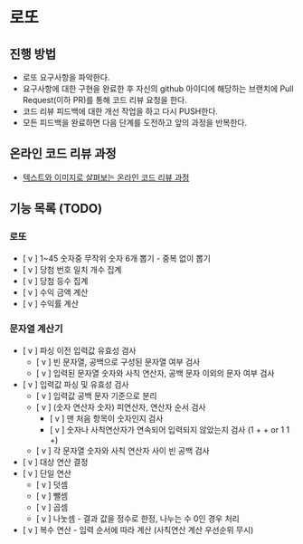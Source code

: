 # 로또
## 진행 방법
* 로또 요구사항을 파악한다.
* 요구사항에 대한 구현을 완료한 후 자신의 github 아이디에 해당하는 브랜치에 Pull Request(이하 PR)를 통해 코드 리뷰 요청을 한다.
* 코드 리뷰 피드백에 대한 개선 작업을 하고 다시 PUSH한다.
* 모든 피드백을 완료하면 다음 단계를 도전하고 앞의 과정을 반복한다.

## 온라인 코드 리뷰 과정
* [텍스트와 이미지로 살펴보는 온라인 코드 리뷰 과정](https://github.com/next-step/nextstep-docs/tree/master/codereview)


## 기능 목록 (TODO)

### 로또

- [ v ] 1~45 숫자중 무작위 숫자 6개 뽑기 - 중복 없이 뽑기
- [ v ] 당첨 번호 일치 개수 집계
- [ v ] 당첨 등수 집계
- [ v ] 수익 금액 계산
- [ v ] 수익률 계산

### 문자열 계산기
- [ v ] 파싱 이전 입력값 유효성 검사
  - [ v ] 빈 문자열, 공백으로 구성된 문자열 여부 검사
  - [ v ] 입력된 문자열 숫자와 사칙 연산자, 공백 문자 이외의 문자 여부 검사
- [ v ] 입력값 파싱 및 유효성 검사
  - [ v ] 입력값 공백 문자 기준으로 분리
  - [ v ] (숫자 연산자 숫자) 피연산자, 연산자 순서 검사
    - [ v ] 맨 처음 항목이 숫자인지 검사
    - [ v ] 숫자나 사칙연산자가 연속되어 입력되지 않았는지 검사 (1 + + or 1 1 +)
  - [ v ] 각 문자열 숫자와 사칙 연산자 사이 빈 공백 검사
- [ v ] 대상 연산 결정
- [ v ] 단일 연산
  - [ v ] 덧셈
  - [ v ] 뺄셈
  - [ v ] 곱셈
  - [ v ] 나눗셈 - 결과 값을 정수로 한정, 나누는 수 0인 경우 처리
- [ v ] 복수 연산 - 입력 순서에 따라 계산 (사칙연산 계산 우선순위 무시)
